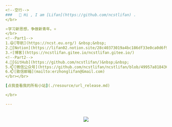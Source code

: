 ```yaml
---
<!--空行-->
###   👋 Hi , I am [Lifan](https://github.com/ncstlifan) .
</br>

⭐学习新思想，争做新青年。⭐
</br>
<!--Part1-->
1.😄[导航](https://ncst.eu.org/) &nbsp;&nbsp; 
2.🤔[Notion](https://lifan02.notion.site/28c40373019a4bc186df33e0ca0d6f99) &nbsp;&nbsp;
3.⚡[博客](https://ncstlifan.gitee.io/ncstlifan.gitee.io/) 
<!--Part2-->
4.🔭[GitHub](https://github.com/ncstlifan/)&nbsp;&nbsp;
5.📫[微信公众号](https://github.com/ncstlifan/ncstlifan/blob/49957a8184306ef62104e005844e4935decaf827/resource/%E5%BE%AE%E4%BF%A1%E5%85%AC%E4%BC%97%E5%8F%B7_%E5%8D%8E%E7%90%86%E5%B9%BC%E7%A8%9A%E5%9B%AD.jpg)&nbsp;&nbsp;
6.📫[致信邮箱](mailto:erzhonglifan@Gmail.com)
</br></br>

[点我查看我的所有小站](./resource/url_release.md)

</br>

---
```

</br>
<div align="center"> <img src="https://visitor-badge.glitch.me/badge?page_id=ncstlifan" /> </div>
